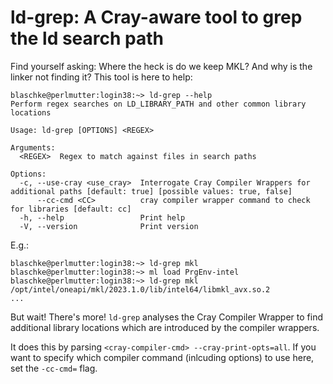 # ld-grep: A Cray-aware tool to grep the ld search path

Find yourself asking: Where the heck is do we keep MKL? And why is the linker not finding it? This tool is here to help:

```
blaschke@perlmutter:login38:~> ld-grep --help
Perform regex searches on LD_LIBRARY_PATH and other common library locations

Usage: ld-grep [OPTIONS] <REGEX>

Arguments:
  <REGEX>  Regex to match against files in search paths

Options:
  -c, --use-cray <use_cray>  Interrogate Cray Compiler Wrappers for additional paths [default: true] [possible values: true, false]
      --cc-cmd <CC>          cray compiler wrapper command to check for libraries [default: cc]
  -h, --help                 Print help
  -V, --version              Print version
```

E.g.:

```
blaschke@perlmutter:login38:~> ld-grep mkl
blaschke@perlmutter:login38:~> ml load PrgEnv-intel
blaschke@perlmutter:login38:~> ld-grep mkl
/opt/intel/oneapi/mkl/2023.1.0/lib/intel64/libmkl_avx.so.2
...
```

But wait! There's more! `ld-grep` analyses the Cray Compiler Wrapper to find additional library locations which are introduced by the compiler wrappers.

It does this by parsing `<cray-compiler-cmd> --cray-print-opts=all`.
If you want to specify which compiler command (inlcuding options) to use here, set the `-cc-cmd=` flag.
